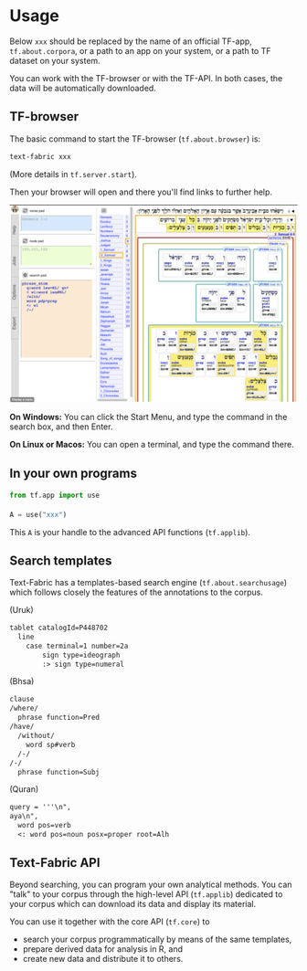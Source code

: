 # Usage

Below `xxx` should be replaced by the name of an official
TF-app, `tf.about.corpora`,
or a path to an app on your system, or a path to TF dataset on your system.

You can work with the TF-browser or with the TF-API.
In both cases, the data will be automatically downloaded.

## TF-browser

The basic command to start the TF-browser (`tf.about.browser`) is:

``` sh
text-fabric xxx
```

(More details in `tf.server.start`).

Then your browser will open and there you'll find links to further help.

![tfbrowser](../images/tfbrowser.png)

**On Windows:**
You can click the Start Menu, and type the command in the search box, and then Enter.

**On Linux or Macos:**
You can open a terminal, and type the command there.

## In your own programs

``` python
from tf.app import use

A = use("xxx")
```

This `A` is your handle to the 
advanced API functions (`tf.applib`).

## Search templates

Text-Fabric has a templates-based search engine (`tf.about.searchusage`)
which follows closely the features of the annotations to the corpus.

(Uruk)

```
tablet catalogId=P448702
  line
    case terminal=1 number=2a
        sign type=ideograph
        :> sign type=numeral
```

(Bhsa)

```
clause
/where/
  phrase function=Pred
/have/
  /without/
    word sp#verb
  /-/
/-/
  phrase function=Subj
```

(Quran)

```
query = '''\n",
aya\n",
  word pos=verb
  <: word pos=noun posx=proper root=Alh
```

## Text-Fabric API

Beyond searching, you can program your own analytical methods.
You can "talk" to your corpus through the high-level API (`tf.applib`)
dedicated to your corpus which can download its data and display its material.

You can use it together with the core API (`tf.core`) to

* search your corpus programmatically by means of the same templates,
* prepare derived data for analysis in R, and
* create new data and distribute it to others.
